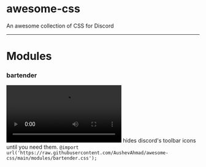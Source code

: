 # awesome-css
An awesome collection of CSS for Discord


---
# Modules

### bartender
![Bartender](https://cdn.discordapp.com/attachments/1187631769021853777/1223745301555314708/ss-20240330-162504.mp4)
hides discord's toolbar icons until you need them. 
`@import url('https://raw.githubusercontent.com/AushevAhmad/awesome-css/main/modules/bartender.css');`